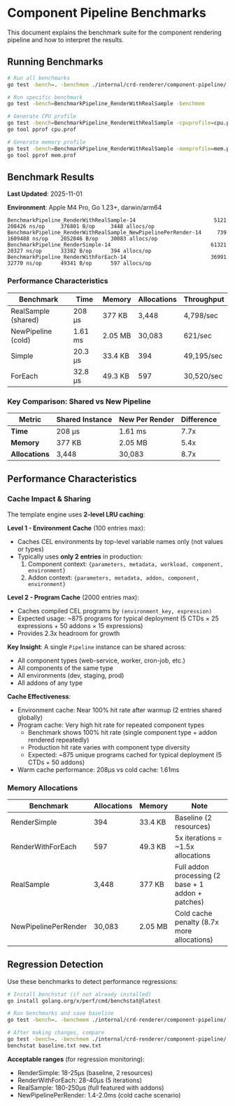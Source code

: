 # Component Pipeline Benchmarks

This document explains the benchmark suite for the component rendering pipeline and how to interpret the results.

## Running Benchmarks

```bash
# Run all benchmarks
go test -bench=. -benchmem ./internal/crd-renderer/component-pipeline/

# Run specific benchmark
go test -bench=BenchmarkPipeline_RenderWithRealSample -benchmem

# Generate CPU profile
go test -bench=BenchmarkPipeline_RenderWithRealSample -cpuprofile=cpu.prof
go tool pprof cpu.prof

# Generate memory profile
go test -bench=BenchmarkPipeline_RenderWithRealSample -memprofile=mem.prof
go tool pprof mem.prof
```

## Benchmark Results

**Last Updated**: 2025-11-01

**Environment**: Apple M4 Pro, Go 1.23+, darwin/arm64

```
BenchmarkPipeline_RenderWithRealSample-14                         5121     208426 ns/op     376801 B/op     3448 allocs/op
BenchmarkPipeline_RenderWithRealSample_NewPipelinePerRender-14     739    1609488 ns/op    2052846 B/op    30083 allocs/op
BenchmarkPipeline_RenderSimple-14                                61321      20327 ns/op      33382 B/op      394 allocs/op
BenchmarkPipeline_RenderWithForEach-14                           36991      32770 ns/op      49341 B/op      597 allocs/op
```

### Performance Characteristics

| Benchmark           | Time    | Memory  | Allocations | Throughput |
| ------------------- | ------- | ------- | ----------- | ---------- |
| RealSample (shared) | 208 μs  | 377 KB  | 3,448       | 4,798/sec  |
| NewPipeline (cold)  | 1.61 ms | 2.05 MB | 30,083      | 621/sec    |
| Simple              | 20.3 μs | 33.4 KB | 394         | 49,195/sec |
| ForEach             | 32.8 μs | 49.3 KB | 597         | 30,520/sec |

### Key Comparison: Shared vs New Pipeline

| Metric          | Shared Instance | New Per Render | Difference |
| --------------- | --------------- | -------------- | ---------- |
| **Time**        | 208 μs          | 1.61 ms        | 7.7x       |
| **Memory**      | 377 KB          | 2.05 MB        | 5.4x       |
| **Allocations** | 3,448           | 30,083         | 8.7x       |

## Performance Characteristics

### Cache Impact & Sharing

The template engine uses **2-level LRU caching**:

**Level 1 - Environment Cache** (100 entries max):

- Caches CEL environments by top-level variable names only (not values or types)
- Typically uses **only 2 entries** in production:
  1. Component context: `{parameters, metadata, workload, component, environment}`
  2. Addon context: `{parameters, metadata, addon, component, environment}`

**Level 2 - Program Cache** (2000 entries max):

- Caches compiled CEL programs by `(environment_key, expression)`
- Expected usage: ~875 programs for typical deployment (5 CTDs × 25 expressions + 50 addons × 15 expressions)
- Provides 2.3x headroom for growth

**Key Insight**: A single `Pipeline` instance can be shared across:

- All component types (web-service, worker, cron-job, etc.)
- All components of the same type
- All environments (dev, staging, prod)
- All addons of any type

**Cache Effectiveness**:

- Environment cache: Near 100% hit rate after warmup (2 entries shared globally)
- Program cache: Very high hit rate for repeated component types
  - Benchmark shows 100% hit rate (single component type + addon rendered repeatedly)
  - Production hit rate varies with component type diversity
  - Expected: ~875 unique programs cached for typical deployment (5 CTDs + 50 addons)
- Warm cache performance: 208μs vs cold cache: 1.61ms

### Memory Allocations

| Benchmark            | Allocations | Memory  | Note                                               |
| -------------------- | ----------- | ------- | -------------------------------------------------- |
| RenderSimple         | 394         | 33.4 KB | Baseline (2 resources)                             |
| RenderWithForEach    | 597         | 49.3 KB | 5x iterations = ~1.5x allocations                  |
| RealSample           | 3,448       | 377 KB  | Full addon processing (2 base + 1 addon + patches) |
| NewPipelinePerRender | 30,083      | 2.05 MB | Cold cache penalty (8.7x more allocations)         |

## Regression Detection

Use these benchmarks to detect performance regressions:

```bash
# Install benchstat (if not already installed)
go install golang.org/x/perf/cmd/benchstat@latest

# Run benchmarks and save baseline
go test -bench=. -benchmem ./internal/crd-renderer/component-pipeline/ > baseline.txt

# After making changes, compare
go test -bench=. -benchmem ./internal/crd-renderer/component-pipeline/ > new.txt
benchstat baseline.txt new.txt
```

**Acceptable ranges** (for regression monitoring):

- RenderSimple: 18-25μs (baseline, 2 resources)
- RenderWithForEach: 28-40μs (5 iterations)
- RealSample: 180-250μs (full featured with addons)
- NewPipelinePerRender: 1.4-2.0ms (cold cache scenario)
